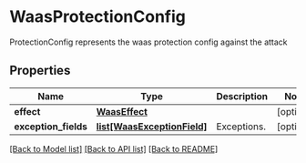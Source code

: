 # WaasProtectionConfig

ProtectionConfig represents the waas protection config against the attack

## Properties
Name | Type | Description | Notes
------------ | ------------- | ------------- | -------------
**effect** | [**WaasEffect**](WaasEffect.md) |  | [optional] 
**exception_fields** | [**list[WaasExceptionField]**](WaasExceptionField.md) | Exceptions.  | [optional] 

[[Back to Model list]](../README.md#documentation-for-models) [[Back to API list]](../README.md#documentation-for-api-endpoints) [[Back to README]](../README.md)


